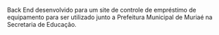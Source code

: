 Back End desenvolvido para um site de controle de empréstimo de equipamento para ser utilizado junto a Prefeitura Municipal de Muriaé na Secretaria de Educação.
